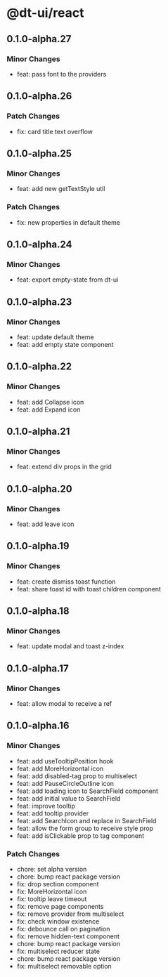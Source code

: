 # @dt-ui/react

## 0.1.0-alpha.27

### Minor Changes

- feat: pass font to the providers

## 0.1.0-alpha.26

### Patch Changes

- fix: card title text overflow

## 0.1.0-alpha.25

### Minor Changes

- feat: add new getTextStyle util

### Patch Changes

- fix: new properties in default theme

## 0.1.0-alpha.24

### Minor Changes

- feat: export empty-state from dt-ui

## 0.1.0-alpha.23

### Minor Changes

- feat: update default theme
- feat: add empty state component

## 0.1.0-alpha.22

### Minor Changes

- feat: add Collapse icon
- feat: add Expand icon

## 0.1.0-alpha.21

### Minor Changes

- feat: extend div props in the grid

## 0.1.0-alpha.20

### Minor Changes

- feat: add leave icon

## 0.1.0-alpha.19

### Minor Changes

- feat: create dismiss toast function
- feat: share toast id with toast children component

## 0.1.0-alpha.18

### Minor Changes

- feat: update modal and toast z-index

## 0.1.0-alpha.17

### Minor Changes

- feat: allow modal to receive a ref

## 0.1.0-alpha.16

### Minor Changes

- feat: add useTooltipPosition hook
- feat: add MoreHorizontal icon
- feat: add disabled-tag prop to multiselect
- feat: add PauseCircleOutline icon
- feat: add loading icon to SearchField component
- feat: add initial value to SearchField
- feat: improve tooltip
- feat: add tooltip provider
- feat: add SearchIcon and replace in SearchField
- feat: allow the form group to receive style prop
- feat: add isClickable prop to tag component

### Patch Changes

- chore: set alpha version
- chore: bump react package version
- fix: drop section component
- fix: MoreHorizontal icon
- fix: tooltip leave timeout
- fix: remove page components
- fix: remove provider from multiselect
- fix: check window existence
- fix: debounce call on pagination
- fix: remove hidden-text component
- chore: bump react package version
- fix: multiselect reducer state
- chore: bump react package version
- fix: multiselect removable option
